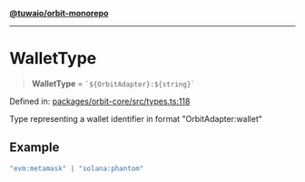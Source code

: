 [**@tuwaio/orbit-monorepo**](../../../README.md)

***

# WalletType

> **WalletType** = `` `${OrbitAdapter}:${string}` ``

Defined in: [packages/orbit-core/src/types.ts:118](https://github.com/TuwaIO/orbit/blob/aaad6dba9ca155bdc6521e22b29ff003d5c8cf1f/packages/orbit-core/src/types.ts#L118)

Type representing a wallet identifier in format "OrbitAdapter:wallet"

## Example

```ts
"evm:metamask" | "solana:phantom"
```
